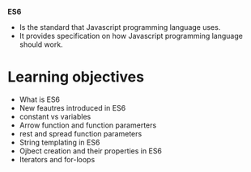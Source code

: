 **ES6**
* Is the standard that Javascript programming language uses.
* It provides specification on how Javascript programming language should work.

# Learning objectives

* What is ES6
* New feautres introduced in ES6
* constant vs variables
* Arrow function and function paramerters
* rest and spread function parameters
* String templating in ES6
* Ojbect creation and their properties in ES6
* Iterators and for-loops